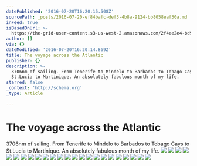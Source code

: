 ```yaml
---
datePublished: '2016-07-20T16:20:15.508Z'
sourcePath: _posts/2016-07-20-ef84bafc-def3-4b8a-9124-bb8058eaf30a.md
inFeed: true
isBasedOnUrl: >-
  https://the-grid-user-content.s3-us-west-2.amazonaws.com/2f4ee2e4-bd9d-481d-a7c5-b60875ee61bc.jpg
author: []
via: {}
dateModified: '2016-07-20T16:20:14.869Z'
title: The voyage across the Atlantic
publisher: {}
description: >-
  3706nm of sailing. From Tenerife to Mindelo to Barbados to Tobago Cays to
  St.Lucia to Martinique. An absolutely fabulous month of my life.
starred: false
_context: 'http://schema.org'
_type: Article

---
```

# The voyage across the Atlantic

3706nm of sailing. From Tenerife to Mindelo to Barbados to Tobago Cays to St.Lucia to Martinique. An absolutely fabulous month of my life.
![](https://the-grid-user-content.s3-us-west-2.amazonaws.com/26086397-d004-4522-9ad8-c4e89595f715.jpg)
![](https://the-grid-user-content.s3-us-west-2.amazonaws.com/b2bf0bb5-d3b0-4f19-aa6b-88c60dc8ef9f.jpg)
![](https://s3-us-west-2.amazonaws.com/the-grid-img/p/d91c111c60f309183c92c860c42b94436962142d.jpg)
![](https://the-grid-user-content.s3-us-west-2.amazonaws.com/52066cd0-ba72-41b3-b898-c442014b8b90.jpg)
![](https://the-grid-user-content.s3-us-west-2.amazonaws.com/d87db265-ab67-452f-84d0-53d0cb506479.jpg)
![](https://the-grid-user-content.s3-us-west-2.amazonaws.com/893bb93f-6a32-49ff-9bee-7d7373861626.jpg)
![](https://the-grid-user-content.s3-us-west-2.amazonaws.com/4ebc4214-0fcd-4625-be40-8902f50871bf.jpg)
![](https://the-grid-user-content.s3-us-west-2.amazonaws.com/0cca76ed-be2f-430d-9d5f-f27a06ee9e24.jpg)
![](https://the-grid-user-content.s3-us-west-2.amazonaws.com/26d3aff0-8377-4e1d-8723-ba10581e490b.jpg)
![](https://the-grid-user-content.s3-us-west-2.amazonaws.com/01404906-d883-4a6b-9272-00479142c233.jpg)
![](https://the-grid-user-content.s3-us-west-2.amazonaws.com/95de4aed-c41c-49dc-8a0a-0e2491d4fc4f.jpg)
![](https://the-grid-user-content.s3-us-west-2.amazonaws.com/91072dde-6f47-41fe-9926-6a7e7a52a1e5.jpg)
![](https://the-grid-user-content.s3-us-west-2.amazonaws.com/4ac096e7-496e-4f41-9141-a7d608a872cb.jpg)
![](https://the-grid-user-content.s3-us-west-2.amazonaws.com/3e17ef3f-7673-42f2-8544-35f4ac07483e.jpg)
![](https://the-grid-user-content.s3-us-west-2.amazonaws.com/3d670cf4-0613-48ec-8acc-aa2f560707c1.jpg)
![](https://the-grid-user-content.s3-us-west-2.amazonaws.com/61e10f82-7bb3-475b-be93-af2d689058b6.jpg)
![](https://the-grid-user-content.s3-us-west-2.amazonaws.com/bda5e87f-007a-49e3-b092-75ed9470ecec.jpg)
![](https://the-grid-user-content.s3-us-west-2.amazonaws.com/b2bf0bb5-d3b0-4f19-aa6b-88c60dc8ef9f.jpg)
![](https://the-grid-user-content.s3-us-west-2.amazonaws.com/48d22eae-003f-4de0-a953-b2fa4e5ed29a.jpg)
![](https://the-grid-user-content.s3-us-west-2.amazonaws.com/cb782904-c7dc-418c-b2c0-ed9eabc042df.jpg)
![](https://the-grid-user-content.s3-us-west-2.amazonaws.com/2f4ee2e4-bd9d-481d-a7c5-b60875ee61bc.jpg)
![](https://the-grid-user-content.s3-us-west-2.amazonaws.com/1a275daa-8ba2-4377-8f24-8d981411e599.jpg)
![](https://the-grid-user-content.s3-us-west-2.amazonaws.com/1ca6f540-88cd-447e-bb33-b7b197f129cf.jpg)
![](https://the-grid-user-content.s3-us-west-2.amazonaws.com/26086397-d004-4522-9ad8-c4e89595f715.jpg)